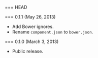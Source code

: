 === HEAD

=== 0.1.1 (May 26, 2013)

* Add Bower ignores.
* Rename `component.json` to `bower.json`.

=== 0.1.0 (March 3, 2013)

* Public release.

